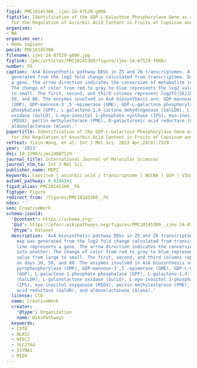 ```yaml
---
figid: PMC10145300__ijms-24-07529-g006
figtitle: Identification of the GDP-L-Galactose Phosphorylase Gene as a Candidate
  for the Regulation of Ascorbic Acid Content in Fruits of Capsicum annuum L.
organisms:
- NA
organisms_ner:
- Homo sapiens
pmcid: PMC10145300
filename: ijms-24-07529-g006.jpg
figlink: /pmc/articles/PMC10145300/figure/ijms-24-07529-f006/
number: F6
caption: 'AsA biosynthetic pathway DEGs in Z5 and Z6 transcriptomes. A heat map was
  generated from the log2 fold change calculated from transcriptome. Each line represents
  a gene. The arrow direction indicates the conversion of metabolite into another.
  The change of color from red to gray to blue represents the log2 value from large
  to small. The first, second, and third columns represent log2FC(Z6/Z5) on days 10,
  50, and 80. The enzymes involved in AsA biosynthesis are: GDP-mannose pyrophosphorylase
  (GMP), GDP-mannose-3′,5′-epimerase (GME), GDP-L-galactose phosphorylase (GGP), L-galactose-1-phosphate
  phosphatase (GPP), L-galactono-1,4-lactone dehydrogenase (GalLDH), L-gulonolactone
  oxidase (GulLO), L-myo-inositol 1-phosphate synthase (IPS), myo-inositol oxygenase
  (MIOX), pectin methylesterase (PME), D-galacturonic acid reductase (GalUR), and
  aldonolactonase (Alase).'
papertitle: Identification of the GDP-L-Galactose Phosphorylase Gene as a Candidate
  for the Regulation of Ascorbic Acid Content in Fruits of Capsicum annuum L..
reftext: Yixin Wang, et al. Int J Mol Sci. 2023 Apr;24(8):7529.
year: '2023'
doi: 10.3390/ijms24087529
journal_title: International Journal of Molecular Sciences
journal_nlm_ta: Int J Mol Sci
publisher_name: MDPI
keywords: Capsicum | ascorbic acid | transcriptome | WGCNA | GGP | VIGS | CCS
automl_pathway: 0.9194241
figid_alias: PMC10145300__F6
figtype: Figure
redirect_from: /figures/PMC10145300__F6
ndex: ''
seo: CreativeWork
schema-jsonld:
  '@context': https://schema.org/
  '@id': https://pfocr.wikipathways.org/figures/PMC10145300__ijms-24-07529-g006.html
  '@type': Dataset
  description: 'AsA biosynthetic pathway DEGs in Z5 and Z6 transcriptomes. A heat
    map was generated from the log2 fold change calculated from transcriptome. Each
    line represents a gene. The arrow direction indicates the conversion of metabolite
    into another. The change of color from red to gray to blue represents the log2
    value from large to small. The first, second, and third columns represent log2FC(Z6/Z5)
    on days 10, 50, and 80. The enzymes involved in AsA biosynthesis are: GDP-mannose
    pyrophosphorylase (GMP), GDP-mannose-3′,5′-epimerase (GME), GDP-L-galactose phosphorylase
    (GGP), L-galactose-1-phosphate phosphatase (GPP), L-galactono-1,4-lactone dehydrogenase
    (GalLDH), L-gulonolactone oxidase (GulLO), L-myo-inositol 1-phosphate synthase
    (IPS), myo-inositol oxygenase (MIOX), pectin methylesterase (PME), D-galacturonic
    acid reductase (GalUR), and aldonolactonase (Alase).'
  license: CC0
  name: CreativeWork
  creator:
    '@type': Organization
    name: WikiPathways
  keywords:
  - CSTB
  - ALAS2
  - NT5C2
  - SLC27A4
  - ISYNA1
  - MIOX
---
```

